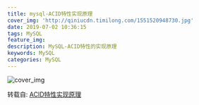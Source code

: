 ```yaml
---
title: mysql-ACID特性实现原理
cover_img: 'http://qiniucdn.timilong.com/1551520948730.jpg'
date: 2019-07-02 10:36:15
tags: MySQL
feature_img:
description: MySQL-ACID特性的实现原理
keywords: MySQL
categories: MySQL
---
```


![cover_img](http://qiniucdn.timilong.com/1551520948730.jpg)


转载自: [ACID特性实现原理](https://www.cnblogs.com/kismetv/p/10331633.html)
